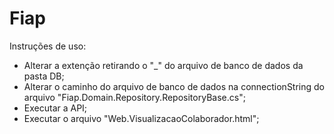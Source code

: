 # Fiap

Instruções de uso:
- Alterar a extenção retirando o "_" do arquivo de banco de dados da pasta DB;
- Alterar o caminho do arquivo de banco de dados na connectionString do arquivo "Fiap.Domain.Repository.RepositoryBase.cs";
- Executar a API;
- Executar o arquivo "Web.VisualizacaoColaborador.html";